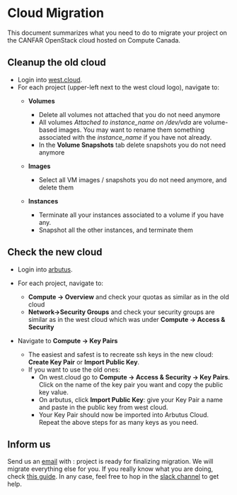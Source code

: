 # Cloud Migration

This document summarizes what you need to do to migrate your project on the CANFAR OpenStack cloud hosted on Compute Canada.

## Cleanup the old cloud
   - Login into  [west.cloud](https://west.cloud.computecanada.ca/).
   - For each project (upper-left next to the west cloud logo), navigate to:
	   - **Volumes**
		   - Delete all volumes not attached that you do not need anymore
		   - All volumes  *Attached to instance_name on /dev/vda* are volume-based images. You may want to rename them something associated with the *instance_name* if you have not already.
		   - In the **Volume Snapshots** tab delete snapshots you do not need anymore

	   - **Images**
		   - Select all VM images / snapshots you do not need anymore, and delete them

	   - **Instances**
		   - Terminate all your instances associated to a volume if you have any.
		   - Snapshot all the other instances, and terminate them

## Check the new cloud
   - Login into [arbutus](https://arbutus-canfar.cloud.computecanada.ca/).
   - For each project, navigate to:
	 - **Compute -> Overview** and check your quotas as similar as in the old cloud
	 - **Network->Security Groups** and check your security groups are similar as in the west cloud which was under **Compute -> Access & Security**
	 
   - Navigate to **Compute -> Key Pairs**
	 - The easiest and safest is to recreate ssh keys in the new cloud: **Create Key Pair** or **Import Public Key**.
	 - If you want to use the old ones:
		 - On west.cloud go to **Compute -> Access & Security -> Key Pairs**. Click on the name of the key pair you want and copy the public key value.
		 - On arbutus, click **Import Public Key**: give your Key Pair a name and paste in the public key from west cloud.
		 - Your Key Pair should now be imported into Arbutus Cloud. Repeat the above steps for as many keys as you need.

## Inform us
Send us an [email](mailto:support@canfar.net) with : project <name> is ready for finalizing migration. We will migrate everything else for you.
If you really know what you are doing, check [this guide](https://docs.computecanada.ca/wiki/Arbutus_Migration_Guide).
In any case, feel free to hop in the [slack channel](http://www.canfar.net/slack) to get help.
